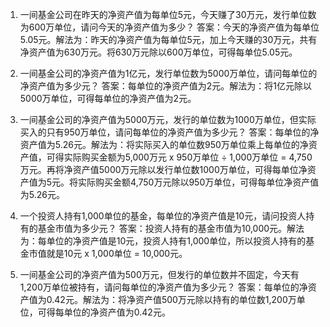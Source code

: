 

1. 一间基金公司在昨天的净资产值为每单位5元，今天赚了30万元，发行单位数为600万单位，请问今天的净资产值为多少？
答案：今天的净资产值为每单位5.05元。解法为：昨天的净资产值为每单位5元，加上今天赚的30万元，共有净资产值为630万元。将630万元除以600万单位，可得每单位5.05元。

2. 一间基金公司的净资产值为1亿元，发行单位数为5000万单位，请问每单位的净资产值为多少元？
答案：每单位的净资产值为2元。解法为：将1亿元除以5000万单位，可得每单位的净资产值为2元。

3. 一间基金公司的净资产值为5000万元，发行的单位数为1000万单位，但实际买入的只有950万单位，请问每单位的净资产值为多少元？
答案：每单位的净资产值为5.26元。解法为：将实际买入的单位数950万单位乘上每单位的净资产值，可得实际购买金额为5,000万元 x 950万单位 ÷ 1,000万单位 = 4,750万元。再将净资产值5000万元除以发行单位数1000万单位，可得每单位净资产值为5元。将实际购买金额4,750万元除以950万单位，可得每单位净资产值为5.26元。

4. 一个投资人持有1,000单位的基金，每单位的净资产值是10元，请问投资人持有的基金市值为多少元？
答案：投资人持有的基金市值为10,000元。解法为：每单位的净资产值是10元，投资人持有1,000单位，所以投资人持有的基金市值就是10元 x 1,000单位 = 10,000元。

5. 一间基金公司的净资产值为500万元，但发行的单位数并不固定，今天有1,200万单位被持有，请问每单位的净资产值为多少元？
答案：每单位的净资产值为0.42元。解法为：将净资产值500万元除以持有的单位数1,200万单位，可得每单位的净资产值为0.42元。